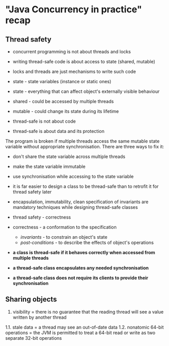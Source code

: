 # "Java Concurrency in practice" recap #

## Thread safety

- concurrent programming is not about threads and locks
- writing thread-safe code is about access to state (shared, mutable) 
- locks and threads are just mechanisms to write such code


- state - state variables (instance or static ones)
- state - everything that can affect object's externally visible behaviour


- shared - could be accessed by multiple threads
- mutable - could change its state during its lifetime


- thread-safe is not about code
- thread-safe is about data and its protection

The program is broken if multiple threads access the same mutable state variable without appropriate synchronisation. There are three ways to fix it:

- don't share the state variable across multiple threads
- make the state variable immutable
- use synchronisation while accessing to the state variable


- it is far easier to design a class to be thread-safe than to retrofit it for thread safety later
- encapsulation, immutability, clean specification of invariants are mandatory techniques while designing thread-safe classes


- thread safety - correctness
- correctness - a conformation to the specification
    - _invariants_ - to constrain an object's state
    - _post-conditions_ - to describe the effects of object's operations
    
    
- **a class is thread-safe if it behaves correctly when accessed from multiple threads**
- **a thread-safe class encapsulates any needed synchronisation**
- **a thread-safe class does not require its clients to provide their synchronisation**

## Sharing objects

1. visibility = there is no guarantee that the reading thread will see a value written by another thread

1.1. stale data = a thread may see an out-of-date data
1.2. nonatomic 64-bit operations = the JVM is permitted to treat a 64-bit read or write as two separate 32-bit operations
